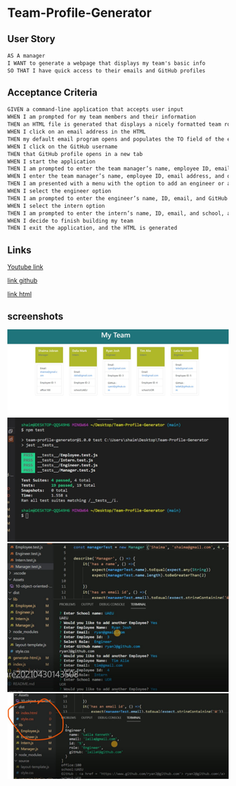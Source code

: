# Team-Profile-Generator

## User Story

```md
AS A manager
I WANT to generate a webpage that displays my team's basic info
SO THAT I have quick access to their emails and GitHub profiles
```
## Acceptance Criteria

```md
GIVEN a command-line application that accepts user input
WHEN I am prompted for my team members and their information
THEN an HTML file is generated that displays a nicely formatted team roster based on user input
WHEN I click on an email address in the HTML
THEN my default email program opens and populates the TO field of the email with the address
WHEN I click on the GitHub username
THEN that GitHub profile opens in a new tab
WHEN I start the application
THEN I am prompted to enter the team manager’s name, employee ID, email address, and office number
WHEN I enter the team manager’s name, employee ID, email address, and office number
THEN I am presented with a menu with the option to add an engineer or an intern or to finish building my team
WHEN I select the engineer option
THEN I am prompted to enter the engineer’s name, ID, email, and GitHub username, and I am taken back to the menu
WHEN I select the intern option
THEN I am prompted to enter the intern’s name, ID, email, and school, and I am taken back to the menu
WHEN I decide to finish building my team
THEN I exit the application, and the HTML is generated
```

## Links
[Youtube link](https://youtu.be/FwFFn8b3xAw)

[link github](https://github.com/shaimajobran/Team-Profile-Generator)

[link html](https://github.com/shaimajobran/Team-Profile-Generator/blob/main/dist/index.html)

## screenshots
![screenshot](Assets/images/Screenshot-2021-04-30-144317.jpg)
![screenshot](Assets/images/Screenshot2021-04-30414614.jpg)
![screenshot](Assets/images/Screenshot-2021-04-30-145202.jpg)
![screenshot](Assets/images/Screenshot-2021-04-30-145400.jpg)